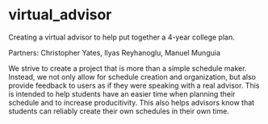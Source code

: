 # virtual_advisor

Creating a virtual advisor to help put together a 4-year college plan.

Partners: Christopher Yates, Ilyas Reyhanoglu, Manuel Munguia

We strive to create a project that is more than a simple schedule maker.
Instead, we not only allow for schedule creation and organization, but
also provide feedback to users as if they were speaking with a real
advisor. This is intended to help students have an easier time when
planning their schedule and to increase producitivity. This also helps
advisors know that students can reliably create their own schedules in 
their own time.

